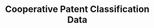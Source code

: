 ---
bigquery: https://console.cloud.google.com/bigquery?p=patents-public-data&d=cpc&page=dataset
citation: '“Cooperative Patent Classification” by the EPO and USPTO, for public use. '
contributors: EPO, USPTO
cost: None
description: Cooperative Patent Classification Data contains the scheme and definitions
  of the Cooperative Patent Classification system for classifying patent documents.
  The CPC is the result of a partnership between the EPO and the USPTO in their joint
  effort to develop a common, internationally compatible classification system for
  technical documents, in particular patent publications, which will be used by both
  offices in the patent granting process
documentation: https://www.cooperativepatentclassification.org/cpcSchemeAndDefinitions
last_edit: 04/06/2022, 20:59:45
location: https://www.cooperativepatentclassification.org/index
maintained_by: USPTO, EPO
schema_fields:
- application_references
- additional_only
- titleFull
- date_revised
- parents
- children
- status
- symbol
- notAllocatable
- informativeReferences
- glossary
- dateRevised
- child_groups
- title_part
- synonyms
- level
- definition
- limitingReferences
- not_allocatable
- title_full
- titlePart
- ipcConcordant
- sizeCache
- limiting_references
- informative_references
- childGroups
- residualReferences
- ipc_concordant
- breakdownCode
- residual_references
- applicationReferences
- breakdown_code
shortname: cooperative_patent_classification
tags:
- patents
- science
title: Cooperative Patent Classification Data
uuid: 984374a7-16e9-4b35-9445-458daceb01bf
---